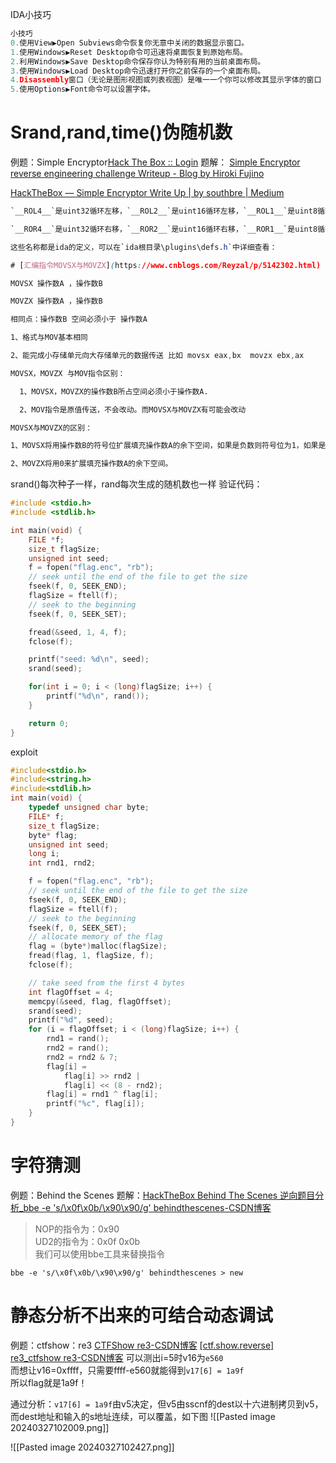 IDA小技巧
```C
小技巧
0.使用View▶Open Subviews命令恢复你无意中关闭的数据显示窗口。
1.使用Windows▶Reset Desktop命令可迅速将桌面恢复到原始布局。   
2.利用Windows▶Save Desktop命令保存你认为特别有用的当前桌面布局。
3.使用Windows▶Load Desktop命令迅速打开你之前保存的一个桌面布局。   
4.Disassembly窗口（无论是图形视图或列表视图）是唯一一个你可以修改其显示字体的窗口
5.使用Options▶Font命令可以设置字体。
```
# Srand,rand,time()伪随机数
例题：Simple Encryptor[Hack The Box :: Login](https://app.hackthebox.com/challenges/Simple%2520Encryptor)
题解：
[Simple Encryptor reverse engineering challenge Writeup - Blog by Hiroki Fujino](https://hiroki6.dev/posts/simple-encryptor)

[HackTheBox — Simple Encryptor Write Up | by southbre | Medium](https://medium.com/@southbre/hackthebox-simple-encryptor-308949f7023c)

```css
`__ROL4__`是uint32循环左移，`__ROL2__`是uint16循环左移，`__ROL1__`是uint8循环左移

`__ROR4__`是uint32循环右移，`__ROR2__`是uint16循环右移，`__ROR1__`是uint8循环右移

这些名称都是ida的定义，可以在`ida根目录\plugins\defs.h`中详细查看：
```
```css
# [汇编指令MOVSX与MOVZX](https://www.cnblogs.com/Reyzal/p/5142302.html)

MOVSX 操作数A ，操作数B

MOVZX 操作数A ，操作数B

相同点：操作数B 空间必须小于 操作数A

1、格式与MOV基本相同

2、能完成小存储单元向大存储单元的数据传送 比如 movsx eax,bx  movzx ebx,ax     movsx eax,bx

MOVSX，MOVZX 与MOV指令区别：

  1、MOVSX，MOVZX的操作数B所占空间必须小于操作数A. 

  2、MOV指令是原值传送，不会改动。而MOVSX与MOVZX有可能会改动

MOVSX与MOVZX的区别：

1、MOVSX将用操作数B的符号位扩展填充操作数A的余下空间，如果是负数则符号位为1，如果是正数则和MOVZX功能相同

2、MOVZX将用0来扩展填充操作数A的余下空间。
```

srand()每次种子一样，rand每次生成的随机数也一样
验证代码：
```c
#include <stdio.h>
#include <stdlib.h>

int main(void) {
    FILE *f;
    size_t flagSize;
    unsigned int seed;
    f = fopen("flag.enc", "rb");
    // seek until the end of the file to get the size
    fseek(f, 0, SEEK_END);
    flagSize = ftell(f);
    // seek to the beginning
    fseek(f, 0, SEEK_SET);

    fread(&seed, 1, 4, f);
    fclose(f);

    printf("seed: %d\n", seed);
    srand(seed);

    for(int i = 0; i < (long)flagSize; i++) {
        printf("%d\n", rand());
    }

    return 0;
}
```

exploit
```c
#include<stdio.h>
#include<string.h>
#include<stdlib.h>
int main(void) {
    typedef unsigned char byte;
    FILE* f;
    size_t flagSize;
    byte* flag;
    unsigned int seed;
    long i;
    int rnd1, rnd2;

    f = fopen("flag.enc", "rb");
    // seek until the end of the file to get the size
    fseek(f, 0, SEEK_END);
    flagSize = ftell(f);
    // seek to the beginning
    fseek(f, 0, SEEK_SET);
    // allocate memory of the flag
    flag = (byte*)malloc(flagSize);
    fread(flag, 1, flagSize, f);
    fclose(f);

    // take seed from the first 4 bytes
    int flagOffset = 4;
    memcpy(&seed, flag, flagOffset);
    srand(seed);
    printf("%d", seed);
    for (i = flagOffset; i < (long)flagSize; i++) {
        rnd1 = rand();
        rnd2 = rand();
        rnd2 = rnd2 & 7;
        flag[i] =
            flag[i] >> rnd2 |
            flag[i] << (8 - rnd2);
        flag[i] = rnd1 ^ flag[i];
        printf("%c", flag[i]);
    }
}
```

# 字符猜测
例题：Behind the Scenes
题解：[HackTheBox Behind The Scenes 逆向题目分析\_bbe -e 's/\\x0f\\x0b/\\x90\\x90/g' behindthescenes-CSDN博客](https://blog.csdn.net/qq_45894840/article/details/126484378)
>NOP的指令为：0x90  
UD2的指令为：0x0f 0x0b  
我们可以使用bbe工具来替换指令

```
bbe -e 's/\x0f\x0b/\x90\x90/g' behindthescenes > new
```

# 静态分析不出来的可结合动态调试
例题：ctfshow：re3
[CTFShow re3-CSDN博客](https://blog.csdn.net/Mintind/article/details/128138222)
[[ctf.show.reverse] re3\_ctfshow re3-CSDN博客](https://blog.csdn.net/weixin_52640415/article/details/124152965)
可以测出i=5时v16为`e560`  
而想让v16=0xffff，只需要ffff-e560就能得到`v17[6] = 1a9f`  
所以flag就是1a9f！

通过分析：`v17[6] = 1a9f`由v5决定，但v5由sscnf的dest以十六进制拷贝到v5，而dest地址和输入的s地址连续，可以覆盖，如下图
![[Pasted image 20240327102009.png]]

![[Pasted image 20240327102427.png]]